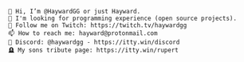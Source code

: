 
    👋 Hi, I’m @HaywardGG or just Hayward.
    👀 I'm looking for programming experience (open source projects).
    🌱 Follow me on Twitch: https://twitch.tv/haywardgg
    📫 How to reach me: hayward@protonmail.com
    💬 Discord: @haywardgg - https://itty.win/discord
    🪦 My sons tribute page: https://itty.win/rupert
